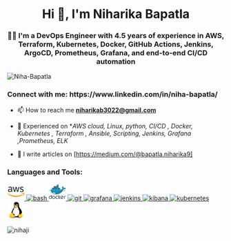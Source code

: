 <h1 align="center">Hi 👋, I'm Niharika Bapatla</h1>
<h3 align="center">👩‍💻 I'm a DevOps Engineer with 4.5 years of experience in AWS, Terraform, Kubernetes, Docker, GitHub Actions, Jenkins, ArgoCD, Prometheus, Grafana, and end-to-end CI/CD automation</h3>

<p align="left"> <img src="https://komarev.com/ghpvc/?username=Niahrika-Bapatla&label=Profile%20views&color=0e75b6&style=flat" alt="Niha-Bapatla" /> </p>

<h3 align="left">Connect with me: https://www.linkedin.com/in/niha-bapatla/ </h3>
<p align="left">
</p>

- 📫 How to reach me **niharikab3022@gmail.com**


- 💬 Experienced on **AWS cloud, Linux, python, CI/CD , Docker, Kubernetes , Terraform , Ansible, Scripting, Jenkins, Grafana ,Prometheus, ELK*
  
- 📝 I write articles on [https://medium.com/@bapatla.niharika9]

<h3 align="left">Languages and Tools:</h3>
<p align="left"> <a href="https://aws.amazon.com" target="_blank" rel="noreferrer"> <img src="https://raw.githubusercontent.com/devicons/devicon/master/icons/amazonwebservices/amazonwebservices-original-wordmark.svg" alt="aws" width="40" height="40"/> </a> <a href="https://www.gnu.org/software/bash/" target="_blank" rel="noreferrer"> <img src="https://www.vectorlogo.zone/logos/gnu_bash/gnu_bash-icon.svg" alt="bash" width="40" height="40"/> </a> <a href="https://www.docker.com/" target="_blank" rel="noreferrer"> <img src="https://raw.githubusercontent.com/devicons/devicon/master/icons/docker/docker-original-wordmark.svg" alt="docker" width="40" height="40"/> </a> <a href="https://git-scm.com/" target="_blank" rel="noreferrer"> <img src="https://www.vectorlogo.zone/logos/git-scm/git-scm-icon.svg" alt="git" width="40" height="40"/> </a> <a href="https://grafana.com" target="_blank" rel="noreferrer"> <img src="https://www.vectorlogo.zone/logos/grafana/grafana-icon.svg" alt="grafana" width="40" height="40"/> </a> <a href="https://www.jenkins.io" target="_blank" rel="noreferrer"> <img src="https://www.vectorlogo.zone/logos/jenkins/jenkins-icon.svg" alt="jenkins" width="40" height="40"/> </a> <a href="https://www.elastic.co/kibana" target="_blank" rel="noreferrer"> <img src="https://www.vectorlogo.zone/logos/elasticco_kibana/elasticco_kibana-icon.svg" alt="kibana" width="40" height="40"/> </a> <a href="https://kubernetes.io" target="_blank" rel="noreferrer"> <img src="https://www.vectorlogo.zone/logos/kubernetes/kubernetes-icon.svg" alt="kubernetes" width="40" height="40"/> </a> <a href="https://www.linux.org/" target="_blank" rel="noreferrer"> <img src="https://raw.githubusercontent.com/devicons/devicon/master/icons/linux/linux-original.svg" alt="linux" width="40" height="40"/> </a> </p>

![nihaji](https://github.com/user-attachments/assets/3101e11c-443d-44c8-91bd-ad786a267ad3)
